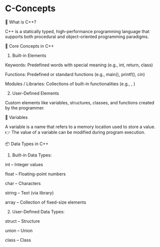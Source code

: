 # C-Concepts
📌 What is C++?

C++ is a statically typed, high-performance programming language that supports both procedural and object-oriented programming paradigms.

🔹 Core Concepts in C++

1. Built-in Elements
   
Keywords: Predefined words with special meaning (e.g., int, return, class)

Functions: Predefined or standard functions (e.g., main(), printf(), cin)

Modules / Libraries: Collections of built-in functionalities (e.g., <iostream>, <cmath>)

2. User-Defined Elements
   
Custom elements like variables, structures, classes, and functions created by the programmer.

🧮 Variables

A variable is a name that refers to a memory location used to store a value.
👉 The value of a variable can be modified during program execution.

📦 Data Types in C++

1. Built-in Data Types:
   
int – Integer values

float – Floating-point numbers

char – Characters

string – Text (via <string> library)

array – Collection of fixed-size elements

2. User-Defined Data Types:
   
struct – Structure

union – Union

class – Class

